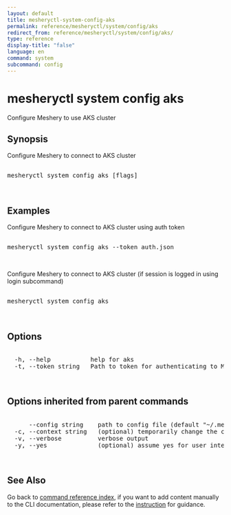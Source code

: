 ```yaml
---
layout: default
title: mesheryctl-system-config-aks
permalink: reference/mesheryctl/system/config/aks
redirect_from: reference/mesheryctl/system/config/aks/
type: reference
display-title: "false"
language: en
command: system
subcommand: config
---
```


# mesheryctl system config aks

Configure Meshery to use AKS cluster

## Synopsis

Configure Meshery to connect to AKS cluster
<pre class='codeblock-pre'>
<div class='codeblock'>
mesheryctl system config aks [flags]

</div>
</pre> 

## Examples

Configure Meshery to connect to AKS cluster using auth token
<pre class='codeblock-pre'>
<div class='codeblock'>
mesheryctl system config aks --token auth.json

</div>
</pre> 

Configure Meshery to connect to AKS cluster (if session is logged in using login subcommand)
<pre class='codeblock-pre'>
<div class='codeblock'>
mesheryctl system config aks

</div>
</pre> 

## Options

<pre class='codeblock-pre'>
<div class='codeblock'>
  -h, --help           help for aks
  -t, --token string   Path to token for authenticating to Meshery API

</div>
</pre>

## Options inherited from parent commands

<pre class='codeblock-pre'>
<div class='codeblock'>
      --config string    path to config file (default "~/.meshery/config.yaml")
  -c, --context string   (optional) temporarily change the current context.
  -v, --verbose          verbose output
  -y, --yes              (optional) assume yes for user interactive prompts.

</div>
</pre>

## See Also

Go back to [command reference index](/reference/mesheryctl/), if you want to add content manually to the CLI documentation, please refer to the [instruction](/project/contributing/contributing-cli#preserving-manually-added-documentation) for guidance.
